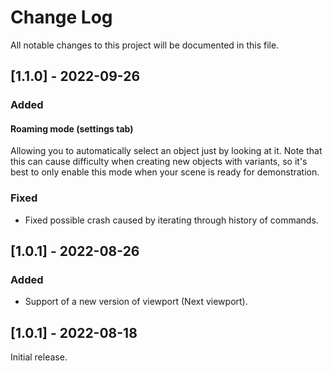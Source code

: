 # Change Log
All notable changes to this project will be documented in this file.

 
## [1.1.0] - 2022-09-26
  

### Added

#### Roaming mode (settings tab)
Allowing you to automatically select an object just by looking at it. 
Note that this can cause difficulty when creating new objects with variants, so it's best to only enable this mode when your scene is ready for demonstration.
 
### Fixed
 
- Fixed possible crash caused by iterating through history of commands.
 
## [1.0.1] - 2022-08-26
 
### Added
 
- Support of a new version of viewport (Next viewport).

## [1.0.1] - 2022-08-18
 
Initial release.